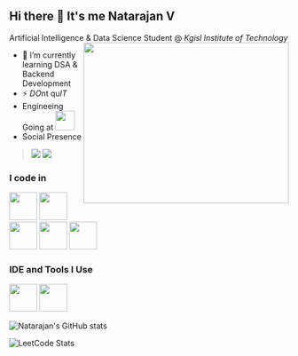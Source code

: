 ## Hi there 👋 It's me Natarajan V

Artificial Intelligence & Data Science Student @ *Kgisl Institute of Technology*
<img align="right" width="370" height="290" src="https://i.pinimg.com/originals/47/f0/34/47f0342cec72b800463bf003eac1257e.gif">
                                               
- 🌱 I’m currently learning DSA & Backend Development
- ⚡ *DO*nt qu*IT*
- Engineeing Going at [<img src="https://cdn.brandfetch.io/kgkite.ac.in/fallback/lettermark/theme/dark/h/256/w/256/icon?c=1bfwsmEH20zzEfSNTed" height="35">](https://www.kgkite.ac.in/)
- Social Presence
>   [<img src="https://img.shields.io/badge/LinkedIn-0077B5?style=for-the-badge&logo=linkedin&logoColor=white" />](https://www.linkedin.com/in/natarajan-v-a258a6314/)
>   [<img src="https://img.shields.io/badge/instagram-d62976?style=for-the-badge&logo=instagram&logoColor=white" />](https://www.instagram.com/nattusiva_2728/)

### I code in
<img height="50" width="50" src="https://img.icons8.com/color/48/000000/python.png" /> <img height="50" width="50" src="https://img.icons8.com/color/48/000000/c-programming.png" /> <img height="50" width="50" src="https://img.icons8.com/color/48/000000/html-5.png" /> <img height="50" width="50" src="https://img.icons8.com/color/48/000000/css3.png" /> <img height="50" width="50" src="https://img.icons8.com/color/48/000000/mysql-logo.png"/> 

### IDE and Tools I Use
<img height="50" width="50" src="https://img.icons8.com/color/48/000000/visual-studio-code-2019.png"/> <img height="50" width="50" src="https://img.icons8.com/color/50/000000/git.png"/>


![Natarajan's GitHub stats](https://github-readme-stats.vercel.app/api?username=nattu-s28&theme=dark&show_icons=true&&hide=issues,contribs)

![LeetCode Stats](https://leetcard.jacoblin.cool/Nattusiva?theme=dark&font=Original%20Surfer&ext=contest)
